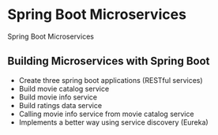 # Spring Boot Microservices
Spring Boot Microservices

## Building Microservices with Spring Boot 

* Create three spring boot applications (RESTful services)
* Build movie catalog service
* Build movie info service
* Build ratings data service
* Calling movie info service from movie catalog service
* Implements a better way using service discovery (Eureka)
